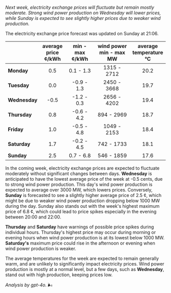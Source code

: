 *Next week, electricity exchange prices will fluctuate but remain mostly moderate. Strong wind power production on Wednesday will lower prices, while Sunday is expected to see slightly higher prices due to weaker wind production.*

The electricity exchange price forecast was updated on Sunday at 21:06.

|             | average<br>price<br>¢/kWh | min - max<br>¢/kWh | wind power<br>min - max<br>MW | average<br>temperature<br>°C |
|:-------------|:----------------:|:----------------:|:-------------:|:-------------:|
| **Monday**    | 0.5             | 0.1 - 1.3        | 1315 - 2712   | 20.2          |
| **Tuesday**   | 0.0             | -0.9 - 1.3       | 2450 - 3668   | 19.7          |
| **Wednesday** | -0.5            | -1.2 - 0.3       | 2656 - 4202   | 19.4          |
| **Thursday**  | 0.8             | -0.6 - 4.2       | 894 - 2969    | 18.7          |
| **Friday**    | 1.0             | -0.5 - 4.8       | 1049 - 2153   | 18.4          |
| **Saturday**  | 1.7             | -0.2 - 4.5       | 742 - 1733    | 18.1          |
| **Sunday**    | 2.5             | 0.7 - 6.8        | 546 - 1859    | 17.6          |

In the coming week, electricity exchange prices are expected to fluctuate moderately without significant changes between days. **Wednesday** is anticipated to have the lowest average price of the week at -0.5 cents, due to strong wind power production. This day's wind power production is expected to average over 3000 MW, which lowers prices. Conversely, **Sunday** is forecasted to see a slightly higher average price of 2.5 ¢, which might be due to weaker wind power production dropping below 1000 MW during the day. Sunday also stands out with the week's highest maximum price of 6.8 ¢, which could lead to price spikes especially in the evening between 20:00 and 22:00.

**Thursday** and **Saturday** have warnings of possible price spikes during individual hours. Thursday's highest price may occur during morning or evening hours when wind power production is at its lowest below 1000 MW. **Saturday's** maximum price could rise in the afternoon or evening when wind power production is weaker.

The average temperatures for the week are expected to remain generally warm, and are unlikely to significantly impact electricity prices. Wind power production is mostly at a normal level, but a few days, such as **Wednesday**, stand out with high production, keeping prices low.

*Analysis by gpt-4o.* 🌬️
